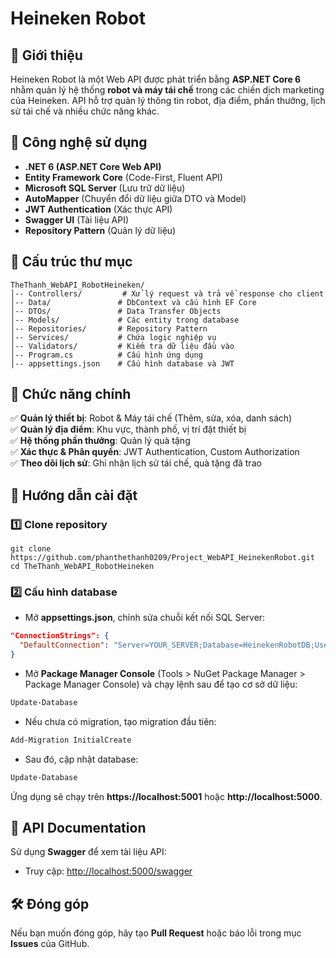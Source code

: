 # Heineken Robot

## 📌 Giới thiệu
Heineken Robot là một Web API được phát triển bằng **ASP.NET Core 6** nhằm quản lý hệ thống **robot và máy tái chế** trong các chiến dịch marketing của Heineken. API hỗ trợ quản lý thông tin robot, địa điểm, phần thưởng, lịch sử tái chế và nhiều chức năng khác.

## 🚀 Công nghệ sử dụng
- **.NET 6 (ASP.NET Core Web API)**
- **Entity Framework Core** (Code-First, Fluent API)
- **Microsoft SQL Server** (Lưu trữ dữ liệu)
- **AutoMapper** (Chuyển đổi dữ liệu giữa DTO và Model)
- **JWT Authentication** (Xác thực API)
- **Swagger UI** (Tài liệu API)
- **Repository Pattern** (Quản lý dữ liệu)

## 📂 Cấu trúc thư mục
```
TheThanh_WebAPI_RobotHeineken/
│-- Controllers/         # Xử lý request và trả về response cho client
│-- Data/               # DbContext và cấu hình EF Core
│-- DTOs/               # Data Transfer Objects
│-- Models/             # Các entity trong database
│-- Repositories/       # Repository Pattern
│-- Services/           # Chứa logic nghiệp vụ
│-- Validators/         # Kiểm tra dữ liệu đầu vào
│-- Program.cs          # Cấu hình ứng dụng
│-- appsettings.json    # Cấu hình database và JWT
```

## 🔑 Chức năng chính
✅ **Quản lý thiết bị**: Robot & Máy tái chế (Thêm, sửa, xóa, danh sách)  
✅ **Quản lý địa điểm**: Khu vực, thành phố, vị trí đặt thiết bị  
✅ **Hệ thống phần thưởng**: Quản lý quà tặng  
✅ **Xác thực & Phân quyền**: JWT Authentication, Custom Authorization  
✅ **Theo dõi lịch sử**: Ghi nhận lịch sử tái chế, quà tặng đã trao  

## 🔧 Hướng dẫn cài đặt
### 1️⃣ Clone repository
```console
git clone https://github.com/phanthethanh0209/Project_WebAPI_HeinekenRobot.git
cd TheThanh_WebAPI_RobotHeineken
```
### 2️⃣ Cấu hình database
- Mở **appsettings.json**, chỉnh sửa chuỗi kết nối SQL Server:
```json
"ConnectionStrings": {
  "DefaultConnection": "Server=YOUR_SERVER;Database=HeinekenRobotDB;User Id=YOUR_USER;Password=YOUR_PASSWORD;"
}
```
- Mở **Package Manager Console** (Tools > NuGet Package Manager > Package Manager Console) và chạy lệnh sau để tạo cơ sở dữ liệu:
```powershell
Update-Database
```
- Nếu chưa có migration, tạo migration đầu tiên:
```powershell
Add-Migration InitialCreate
```
- Sau đó, cập nhật database:
```powershell
Update-Database
```

Ứng dụng sẽ chạy trên **https://localhost:5001** hoặc **http://localhost:5000**.

## 📖 API Documentation
Sử dụng **Swagger** để xem tài liệu API:
- Truy cập: [http://localhost:5000/swagger](http://localhost:5000/swagger)

## 🛠 Đóng góp
Nếu bạn muốn đóng góp, hãy tạo **Pull Request** hoặc báo lỗi trong mục **Issues** của GitHub.
